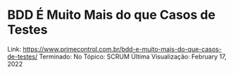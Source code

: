 # BDD É Muito Mais do que Casos de Testes

Link: https://www.primecontrol.com.br/bdd-e-muito-mais-do-que-casos-de-testes/
Terminado: No
Tópico: SCRUM
Última Visualização: February 17, 2022